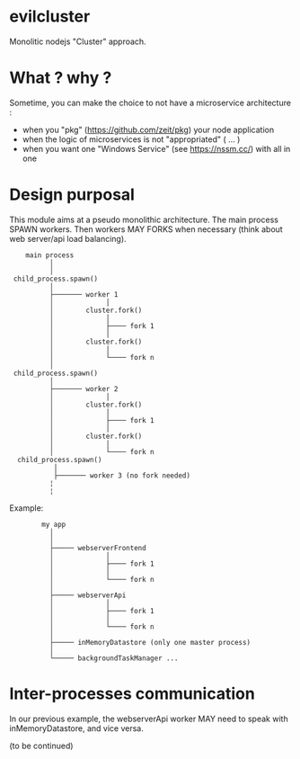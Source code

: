 # evilcluster
Monolitic nodejs "Cluster" approach.

# What ? why ?

Sometime, you can make the choice to not have a microservice architecture :
* when you "pkg" (https://github.com/zeit/pkg) your node application
* when the logic of microservices is not "appropriated" ( ... )
* when you want one "Windows Service" (see https://nssm.cc/) with all in one


# Design purposal

This module aims at a pseudo monolithic architecture. The main process SPAWN workers.
Then workers MAY FORKS when necessary (think about web server/api load balancing).


```
    main process
          │
          │
 child_process.spawn()
          │
          ├─────── worker 1
          │             │
          │        cluster.fork()
          │             │
          │             ├──── fork 1
          │             │
          │        cluster.fork()
          │             │
          │             └──── fork n
          │
 child_process.spawn()
          │
          ├─────── worker 2
          │             │
          │        cluster.fork()
          │             │
          │             ├──── fork 1
          │             │
          │        cluster.fork()
          │             │
          │             └──── fork n
  child_process.spawn()
           │
           ├─────── worker 3 (no fork needed)
          ¦
          ¦

```

Example:

```
        my app
          │
          │
          ├───── webserverFrontend
          │             │
          │             ├──── fork 1
          │             │
          │             └──── fork n
          │
          ├───── webserverApi
          │             │
          │             ├──── fork 1
          │             │
          │             └──── fork n
          │
          ├───── inMemoryDatastore (only one master process)
          │
          └───── backgroundTaskManager ...

```


# Inter-processes communication

In our previous example, the webserverApi worker MAY need to speak with inMemoryDatastore, and vice versa.

(to be continued)

